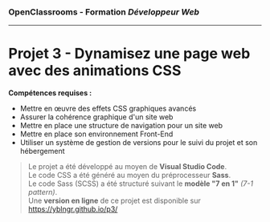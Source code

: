 ### OpenClassrooms - Formation *Développeur Web*
---
# Projet 3 - Dynamisez une page web avec des animations CSS
**Compétences requises :**
- Mettre en œuvre des effets CSS graphiques avancés
- Assurer la cohérence graphique d'un site web
- Mettre en place une structure de navigation pour un site web
- Mettre en place son environnement Front-End
- Utiliser un système de gestion de versions pour le suivi du projet et son hébergement

> Le projet a été développé au moyen de **Visual Studio Code**.\
> Le code CSS a été généré au moyen du préprocesseur **Sass**.\
> Le code Sass (SCSS) a été structuré suivant le **modèle "7 en 1"** *(7-1 pattern)*.\
> Une **version en ligne** de ce projet est disponible sur https://yblngr.github.io/p3/
